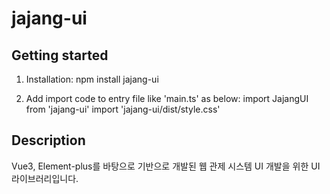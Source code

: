 # jajang-ui

## Getting started

1. Installation: 
    npm install jajang-ui

2. Add import code to entry file like 'main.ts' as below:
    import JajangUI from 'jajang-ui'
    import 'jajang-ui/dist/style.css'

## Description
Vue3, Element-plus를 바탕으로 기반으로 개발된 웹 관제 시스템 UI 개발을 위한 UI 라이브러리입니다. 


